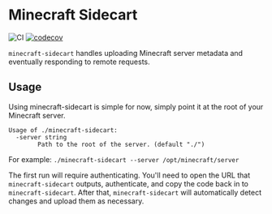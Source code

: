 # Minecraft Sidecart

![CI](https://github.com/Coderlane/minecraft-sidecart/workflows/CI/badge.svg) [![codecov](https://codecov.io/gh/Coderlane/minecraft-sidecart/branch/master/graph/badge.svg?token=8G3GBG1CAY)](https://codecov.io/gh/Coderlane/minecraft-sidecart)

`minecraft-sidecart` handles uploading Minecraft server metadata and eventually responding to remote requests.

## Usage

Using minecraft-sidecart is simple for now, simply point it at the root of your Minecraft server.

```
Usage of ./minecraft-sidecart:
  -server string
    	Path to the root of the server. (default "./")
```

For example: `./minecraft-sidecart --server /opt/minecraft/server` 

The first run will require authenticating. You'll need to open the URL that `minecraft-sidecart` outputs, authenticate, and copy the code back in to `minecraft-sidecart`. After that, `minecraft-sidecart` will automatically detect changes and upload them as necessary.
